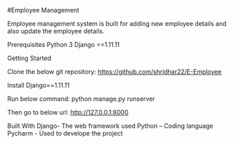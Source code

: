 #Employee Management

Employee management system is built for adding new employee details and also update the employee details.


Prerequisites
Python 3
Django ==1.11.11


Getting Started

Clone the below git repository:
https://github.com/shridhar22/E-Employee

Install Django==1.11.11 

Run below command:
python manage.py runserver

Then go to below url:
http://127.0.0.1:8000

Built With
Django- The web framework used 
Python – Coding language
Pycharm - Used to develope the project 
